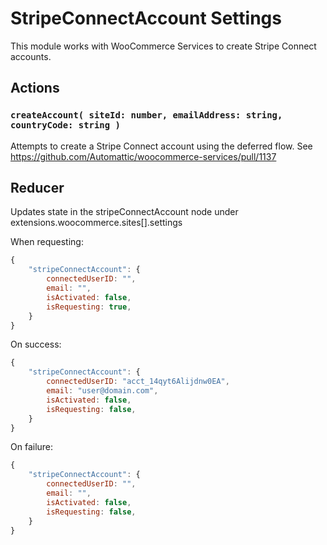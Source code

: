 StripeConnectAccount Settings
=============================

This module works with WooCommerce Services to create Stripe Connect accounts.

## Actions

### `createAccount( siteId: number, emailAddress: string, countryCode: string )`

Attempts to create a Stripe Connect account using the deferred flow. See https://github.com/Automattic/woocommerce-services/pull/1137

## Reducer

Updates state in the stripeConnectAccount node under extensions.woocommerce.sites[].settings

When requesting:

```js
{
	"stripeConnectAccount": {
		connectedUserID: "",
		email: "",
		isActivated: false,
		isRequesting: true,
	}
}
```

On success:

```js
{
	"stripeConnectAccount": {
		connectedUserID: "acct_14qyt6Alijdnw0EA",
		email: "user@domain.com",
		isActivated: false,
		isRequesting: false,
	}
}
```

On failure:

```js
{
	"stripeConnectAccount": {
		connectedUserID: "",
		email: "",
		isActivated: false,
		isRequesting: false,
	}
}
```
